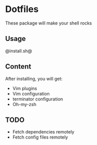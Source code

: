 Dotfiles
========

These package will make your shell rocks

Usage
-----

@install.sh@


Content
-------
 After installing, you will get:

  * Vim plugins
  * Vim configuration
  * terminator configuration
  * Oh-my-zsh

TODO
----
 * Fetch dependencies remotely
 * Fetch config files remotely




